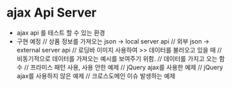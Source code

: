 # ajax Api Server
-  ajax api 를 테스트 할 수 있는 환경 
- 구현 예정
// 상품 정보를 가져오는 json -> local server api
// 외부 json -> external server api
// 로딩바 이미지 사용하여 >> 데이터를 불러오고 있을 때
// 비동기적으로 데이터를 가져오는 예시를 보여주기 위함.
// 데이터를 가지고 오는 함수
// 프라미스 패턴 사용, 사용 안한 예제
// jQuery ajax를 사용한 예제
// jQuery ajax를 사용하지 않은 예제
// 크로스도메인 이슈 발생하는 예제
